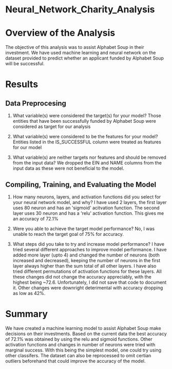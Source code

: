 # Neural_Network_Charity_Analysis

# Overview of the Analysis

The objective of this analysis was to assist Alphabet Soup in their investment. We have used machine learning and neural network on the dataset provided to predict whether an applicant funded by Alphabet Soup will be successful.  

# Results
## Data Preprocesing

1. What variable(s) were considered the target(s) for your model?
Those entities that have been successfully funded by Alphabet Soup were considered as target for our analysis

2. What variable(s) were considered to be the features for your model?
Entities listed in the IS_SUCCESSFUL column were treated as features for our model

3. What variable(s) are neither targets nor features and should be removed from the input data? 
We dropped the EIN and NAME columns from the input data as these were not beneficial to the model.

## Compiling, Training, and Evaluating the Model
1. How many neurons, layers, and activation functions did you select for your neural network model, and why? 
I have used 2 layers, the first layer uses 80 neuron and has an 'sigmoid' acitvation function. The second layer uses 30 neuron and has a 'relu' activation function. This gives me an accuracy of 72.1% 

2. Were you able to achieve the target model performance?
No, I was unable to reach the target goal of 75% for accuracy. 

3. What steps did you take to try and increase model performance? 
I have tried several different approaches to improve model performance. I have added more layer (upto 4) and changed the number of neurons (both increased and decreased), keeping the number of neurons in the first layer always higher than the sum total of all other layers. I have also tried different permutations of activation functions for these layers. All these changes did not change the accuracy appreciably, with the highest being ~72.6. Unfortunately, I did not save that code to document it. Other changes were downright deterimental with accuracy dropping as low as 42%.  

# Summary
We have created a machine learning model to assist Alphabet Soup make decisions on their investments. Based on the current data the best accuracy of 72.1% was obtained by using the relu and sigmoid functions. Other activation functions and changes in number of neurons were tried with marginal success. With this being the simplest model, one could try using other classifers. The dataset can also be reprocessed to omit certian outliers beforehand that could improve the accuracy of the model.
